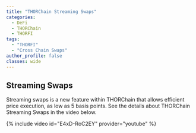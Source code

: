 ```yaml
---
title: "THORChain Streaming Swaps"
categories:
  - DeFi
  - THORChain
  - THORFI
tags:
  - "THORFI"  
  - "Cross Chain Swaps"
author_profile: false
classes: wide
---
```


## Streaming Swaps

Streaming swaps is a new feature within THORChain that allows efficient price execution, as low as 5 basis points. See the details about THORChain Streaming Swaps in the video below.

{% include video id="E4xD-RoC2EY" provider="youtube" %}
